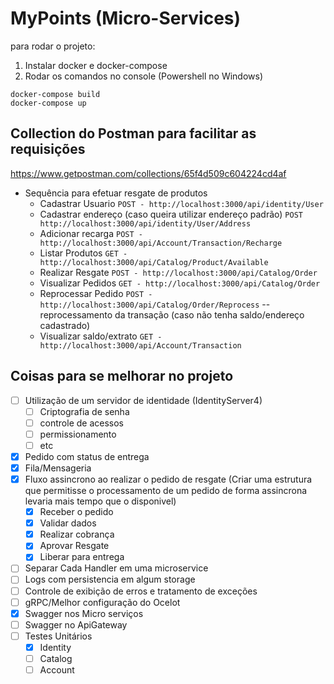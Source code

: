 # MyPoints (Micro-Services)
para rodar o projeto: 
  1. Instalar docker e docker-compose
  2. Rodar os comandos no console (Powershell no Windows)
  
  ```console
  docker-compose build
  docker-compose up
  ```
## Collection do Postman para facilitar as requisições
https://www.getpostman.com/collections/65f4d509c604224cd4af
- Sequência para efetuar resgate de produtos
	- Cadastrar Usuario ```POST - http://localhost:3000/api/identity/User```
	- Cadastrar endereço (caso queira utilizar endereço padrão) ```POST http://localhost:3000/api/identity/User/Address```
	- Adicionar recarga ```POST - http://localhost:3000/api/Account/Transaction/Recharge```
	- Listar Produtos ```GET - http://localhost:3000/api/Catalog/Product/Available```
	- Realizar Resgate ```POST - http://localhost:3000/api/Catalog/Order```	
	- Visualizar Pedidos ```GET - http://localhost:3000/api/Catalog/Order```
	- Reprocessar Pedido ```POST - http://localhost:3000/api/Catalog/Order/Reprocess``` --reprocessamento da transação (caso não tenha saldo/endereço cadastrado)
	- Visualizar saldo/extrato ```GET - http://localhost:3000/api/Account/Transaction```



## Coisas para se melhorar no projeto

- [ ] Utilização de um servidor de identidade (IdentityServer4)
	- [ ] Criptografia de senha
	- [ ] controle de acessos
	- [ ] permissionamento
	- [ ] etc
- [x] Pedido com status de entrega
- [x] Fila/Mensageria 
- [x] Fluxo assincrono ao realizar o pedido de resgate (Criar uma estrutura que permitisse o processamento de um pedido de forma assincrona levaria mais tempo que o disponivel)
	- [x]  Receber o pedido
	- [x]  Validar dados
	- [x]  Realizar cobrança
	- [x]  Aprovar Resgate
	- [x] Liberar para entrega
- [ ] Separar Cada Handler em uma microservice
- [ ] Logs com persistencia em algum storage
- [ ] Controle de exibição de erros e tratamento de exceções
- [ ] gRPC/Melhor configuração do Ocelot
- [x] Swagger nos Micro serviços
- [ ] Swagger no ApiGateway
- [ ] Testes Unitários
	- [x] Identity
	- [ ] Catalog
	- [ ] Account
